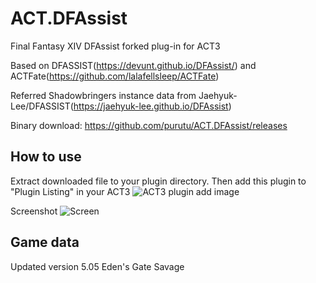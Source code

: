 # ACT.DFAssist

Final Fantasy XIV DFAssist forked plug-in for ACT3

Based on DFASSIST(https://devunt.github.io/DFAssist/) and ACTFate(https://github.com/lalafellsleep/ACTFate)

Referred Shadowbringers instance data from Jaehyuk-Lee/DFASSIST(https://jaehyuk-lee.github.io/DFAssist)

Binary download: https://github.com/purutu/ACT.DFAssist/releases


## How to use
Extract downloaded file to your plugin directory. Then add this plugin to "Plugin Listing" in your ACT3
![ACT3 plugin add image](https://user-images.githubusercontent.com/47320226/52210588-db581b00-28ca-11e9-8c60-4d4d1fc21fa4.png)

Screenshot
![Screen](https://github.com/purutu/ACT.DFAssist/blob/master/doc/screen-1.png)



## Game data
Updated version 5.05 Eden's Gate Savage



